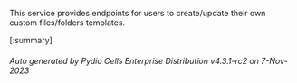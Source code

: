 






This service provides endpoints for users to create/update their own custom files/folders templates.

[:summary]

###### Auto generated by Pydio Cells Enterprise Distribution v4.3.1-rc2 on 7-Nov-2023

